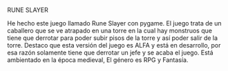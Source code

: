 RUNE SLAYER

He hecho este juego llamado Rune Slayer con pygame. El juego trata de un caballero que se ve atrapado en una torre en la cual hay monstruos que tiene que derrotar para poder subir pisos de la torre y así poder salir de la torre. Destaco que esta versión del juego es ALFA y está en desarrollo, por esa razón solamente tiene que derrotar un jefe y se acaba el juego. Está ambientado en la época medieval, El género es RPG y Fantasía.
